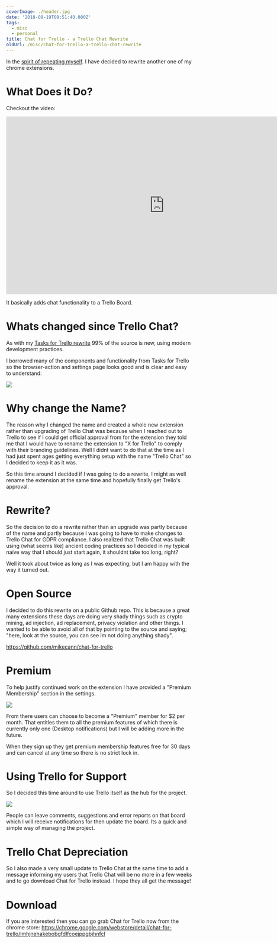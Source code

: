 ```yaml
---
coverImage: ./header.jpg
date: '2018-08-19T09:51:40.000Z'
tags:
  - misc
  - personal
title: Chat for Trello - a Trello Chat Rewrite
oldUrl: /misc/chat-for-trello-a-trello-chat-rewrite
---
```


In the [spirit of repeating myself](http://mikecann.co.uk/tasks-for-trello/tasks-for-trello-a-trello-tasks-rewrite/). I have decided to rewrite another one of my chrome extensions.

<!-- more -->

# What Does it Do?

Checkout the video:

<iframe width="853" height="480" src="https://www.youtube.com/embed/qEK3Zl2xA2E" frameborder="0" allow="autoplay; encrypted-media" allowfullscreen></iframe>

It basically adds chat functionality to a Trello Board.

# Whats changed since Trello Chat?

As with my [Tasks for Trello rewrite](http://mikecann.co.uk/tasks-for-trello/tasks-for-trello-a-trello-tasks-rewrite/) 99% of the source is new, using modern development practices.

I borrowed many of the components and functionality from Tasks for Trello so the browser-action and settings page looks good and is clear and easy to understand:

[![](./2018-08-19_10-55-21.png)](./2018-08-19_10-55-21.png)

# Why change the Name?

The reason why I changed the name and created a whole new extension rather than upgrading of Trello Chat was because when I reached out to Trello to see if I could get official approval from for the extension they told me that I would have to rename the extension to "X for Trello" to comply with their branding guidelines. Well I didnt want to do that at the time as I had just spent ages getting everything setup with the name "Trello Chat" so I decided to keep it as it was.

So this time around I decided if I was going to do a rewrite, I might as well rename the extension at the same time and hopefully finally get Trello's approval.

# Rewrite?

So the decision to do a rewrite rather than an upgrade was partly because of the name and partly because I was going to have to make changes to Trello Chat for GDPR compliance. I also realized that Trello Chat was built using (what seems like) ancient coding practices so I decided in my typical naïve way that I should just start again, it shouldnt take too long, right?

Well it took about twice as long as I was expecting, but I am happy with the way it turned out.

# Open Source

I decided to do this rewrite on a public Github repo. This is because a great many extensions these days are doing very shady things such as crypto mining, ad injection, ad replacement, privacy violation and other things. I wanted to be able to avoid all of that by pointing to the source and saying; "here, look at the source, you can see im not doing anything shady".

https://github.com/mikecann/chat-for-trello

# Premium

To help justify continued work on the extension I have provided a "Premium Membership" section in the settings.

[![](./2018-08-19_11-01-27.png)](./2018-08-19_11-01-27.png)

From there users can choose to become a "Premium" member for \$2 per month. That entitles them to all the premium features of which there is currently only one (Desktop notifications) but I will be adding more in the future.

When they sign up they get premium membership features free for 30 days and can cancel at any time so there is no strict lock in.

# Using Trello for Support

So I decided this time around to use Trello itself as the hub for the project.

[![](./chrome_2018-08-19_10-58-39.png)](./chrome_2018-08-19_10-58-39.png)

People can leave comments, suggestions and error reports on that board which I will receive notifications for then update the board. Its a quick and simple way of managing the project.

# Trello Chat Depreciation

So I also made a very small update to Trello Chat at the same time to add a message informing my users that Trello Chat will be no more in a few weeks and to go download Chat for Trello instead. I hope they all get the message!

# Download

If you are interested then you can go grab Chat for Trello now from the chrome store: https://chrome.google.com/webstore/detail/chat-for-trello/lmhjnehakebobgfdlfcoejppgbjhnfcl

